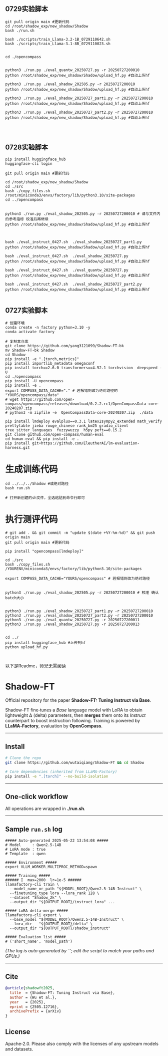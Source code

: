 

## 0729实验脚本



```
git pull origin main #更新代码
cd /root/shadow_exp/new_shadow/Shadow
bash ./run.sh

bash ./scripts/train_Llama-3.2-1B_0729110642.sh
bash ./scripts/train_Llama-3.1-8B_0729110023.sh


cd ./opencompass


python3 ./run.py ./eval_quantw_20250727.py -r 20250727200010 
python /root/shadow_exp/new_shadow/Shadow/upload_hf.py #自动上传hf

python3 ./run.py ./eval_shadow_202505.py -r 20250727200010 
python /root/shadow_exp/new_shadow/Shadow/upload_hf.py #自动上传hf

python3 ./run.py ./eval_shadow_20250727_part1.py -r 20250727200010 
python /root/shadow_exp/new_shadow/Shadow/upload_hf.py #自动上传hf

python3 ./run.py ./eval_shadow_20250727_part2.py -r 20250727200010 
python /root/shadow_exp/new_shadow/Shadow/upload_hf.py #自动上传hf




```




## 0728实验脚本




```
pip install huggingface_hub
huggingface-cli login

git pull origin main #更新代码

cd /root/shadow_exp/new_shadow/Shadow
cd ./src
bash ./copy_files.sh /root/miniconda3/envs/factory/lib/python3.10/site-packages
cd ../opencompass


python3 ./run.py ./eval_shadow_202505.py -r 20250727200010 # 请与文件内的参考指标 校准后再继续
python /root/shadow_exp/new_shadow/Shadow/upload_hf.py #自动上传hf



bash ./eval_instruct_0427.sh  ./eval_shadow_20250727_part1.py
python /root/shadow_exp/new_shadow/Shadow/upload_hf.py #自动上传hf

bash ./eval_instruct_0427.sh  ./eval_shadow_20250727.py
python /root/shadow_exp/new_shadow/Shadow/upload_hf.py #自动上传hf

bash ./eval_instruct_0427.sh  ./eval_quantw_20250727.py
python /root/shadow_exp/new_shadow/Shadow/upload_hf.py #自动上传hf

bash ./eval_instruct_0427.sh  ./eval_shadow_20250727_part2.py
python /root/shadow_exp/new_shadow/Shadow/upload_hf.py #自动上传hf
 

```


## 0727实验脚本


```
# 创建环境
conda create -n factory python=3.10 -y
conda activate factory

# 复制本仓库
git clone https://github.com/yang3121099/Shadow-FT-bk
mv Shadow-FT-bk Shadow
cd Shadow
pip install -e ".[torch,metrics]"
pip install importlib_metadata omegaconf
pip install torch==2.6.0 transformers==4.52.1 torchvision  deepspeed -U
cd ./opencompass
pip install -U opencompass
pip install -e .
export COMPASS_DATA_CACHE="." # 若报错则改为绝对路径的 "YOURS/opencompass/data"
# wget https://github.com/open-compass/opencompass/releases/download/0.2.2.rc1/OpenCompassData-core-20240207.zip
# python3 -m zipfile -e  OpenCompassData-core-20240207.zip  ./data

pip install lmdeploy evalplus==0.3.1 latex2sympy2_extended math_verify prettytable jieba rouge_chinese rank_bm25 gradio_client tree_sitter_languages  fuzzywuzzy  h5py peft==0.15.2
git clone github.com/open-compass/human-eval
cd human-eval && pip install -e .
pip install git+https://github.com/EleutherAI/lm-evaluation-harness.git
```

# 生成训练代码

```
cd ../../../Shadow #或绝对路径
bash run.sh

# 打开新创建的sh文件，全选粘贴到命令行即可
```



# 执行测评代码

```
# git add . && git commit -m "update $(date +%Y-%m-%d)" && git push origin main
git pull origin main #更新代码

pip install "opencompass[lmdeploy]"

cd ./src
bash ./copy_files.sh /YOURENV/miniconda3/envs/factory/lib/python3.10/site-packages

export COMPASS_DATA_CACHE="YOURS/opencompass" # 若报错则改为绝对路径


python3 ./run.py ./eval_shadow_202505.py -r 20250727200010 # 校准 确认batch大小


python3 ./run.py ./eval_shadow_20250727_part1.py -r 20250727200010
python3 ./run.py ./eval_shadow_20250727_part2.py -r 20250727200010
python3 ./run.py ./eval_quantw_20250727.py -r 20250727200011
python3 ./run.py ./eval_shadow_20250727.py -r 20250727200013


cd ../
pip install huggingface_hub #上传到hf
python upload_hf.py



```

以下是Readme，师兄无需阅读


# Shadow-FT

Official repository for the paper **Shadow-FT: Tuning Instruct via Base**.

Shadow-FT fine‑tunes a *Base* language model with LoRA to obtain lightweight Δ (delta) parameters, then **merges** them onto its *Instruct* counterpart to boost instruction following. Training is powered by **LLaMA‑Factory**, evaluation by **OpenCompass**.

---

## Install

```bash
# Clone the repo
git clone https://github.com/wutaiqiang/Shadow-FT && cd Shadow

# Core dependencies (inherited from LLaMA‑Factory)
pip install -e ".[torch]" --no-build-isolation
```

---

## One‑click workflow

All operations are wrapped in **./run.sh**.  

---

## Sample `run.sh` log

```text
##### Auto-generated 2025-05-22 13:54:08 #####
# Model     : Qwen2.5-14B
# LoRA mode : true
# Template  : qwen

##### Environment #####
export VLLM_WORKER_MULTIPROC_METHOD=spawn

##### Training #####
###### I  max=2000  lr=1e-5 ######
llamafactory-cli train \
  --model_name_or_path "${MODEL_ROOT}/Qwen2.5-14B-Instruct" \
  --finetuning_type lora --lora_rank 128 \
  --dataset "Shadow_2k" \
  --output_dir "${OUTPUT_ROOT}/instruct_lora" ...

##### LoRA delta‑merge #####
llamafactory-cli export \
  --base_model "${MODEL_ROOT}/Qwen2.5-14B-Instruct" \
  --lora_dir   "${OUTPUT_ROOT}/delta" \
  --output_dir "${OUTPUT_ROOT}/shadow_instruct"

##### Evaluation list #####
# ('short_name', 'model_path')
```

*(The log is auto‑generated by ****\`\`****; edit the script to match your paths and GPUs.)*

---

## Cite

```bibtex
@article{shadowft2025,
  title  = {Shadow-FT: Tuning Instruct via Base},
  author = {Wu et al.},
  year   = {2025},
  eprint = {2505.12716},
  archivePrefix = {arXiv}
}
```

## License

Apache‑2.0.  Please also comply with the licenses of any upstream models and datasets.